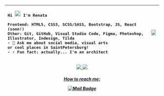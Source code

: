 

|<samp><p align = "left">Hi <img src="https://raw.githubusercontent.com/MartinHeinz/MartinHeinz/master/wave.gif" width="20px"> I'm Renata </br></br> Frontend: HTML5, CSS3, SCSS/SASS, Bootstrap, JS, React (soon!)</br>Other: Git, GitHub, Visual Studio Code, Figma, Photoshop, Illustrator, Indesign, Tilda</br> - 💬 Ask me about social media, visual arts </br> or cool places in SaintPetersburg!</br>- ⚡ Fun fact: <b>actually... I'm an architect</p></samp>|<img src="https://ie.wampi.ru/2023/02/19/ec2af1f5-8517-4923-9c98-ce3150d551f2.jpg" width=90% height=100%>|
|-----:|---------------|

<p align="center">
  <a href = ""><img src ="https://img.shields.io/badge/HTML5-E34F26?style=for-the-badge&logo=html5&logoColor=white">
  <a href = ""><img src ="https://img.shields.io/badge/C%2B%2B-00599C?style=for-the-badge&logo=c%2B%2B&logoColor=white">
</p>
    
    
<h5 align="center">How to reach me: </p>

[![Mail Badge](https://img.shields.io/badge/-Email-c0392b?style=flat&labelColor=c0392b&logo=gmail&logoColor=white)](mailto:remirowa@gmail.com)
